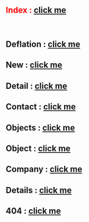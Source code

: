 # <h2 style="color: red;">Index : [click me](https://kah3vich.github.io/LEM/public/index.html)</h2>

<br>

## Deflation : [click me](https://kah3vich.github.io/LEM/public/deflation.html)

## New : [click me](https://kah3vich.github.io/LEM/public/new.html)

## Detail : [click me](https://kah3vich.github.io/LEM/public/detail.html)

## Contact : [click me](https://kah3vich.github.io/LEM/public/contact.html)

## Objects : [click me](https://kah3vich.github.io/LEM/public/objects.html)

## Object : [click me](https://kah3vich.github.io/LEM/public/object.html)

## Company : [click me](https://kah3vich.github.io/LEM/public/company.html)

## Details : [click me](https://kah3vich.github.io/LEM/public/details.html)

## 404 : [click me](https://kah3vich.github.io/LEM/public/404.html)
